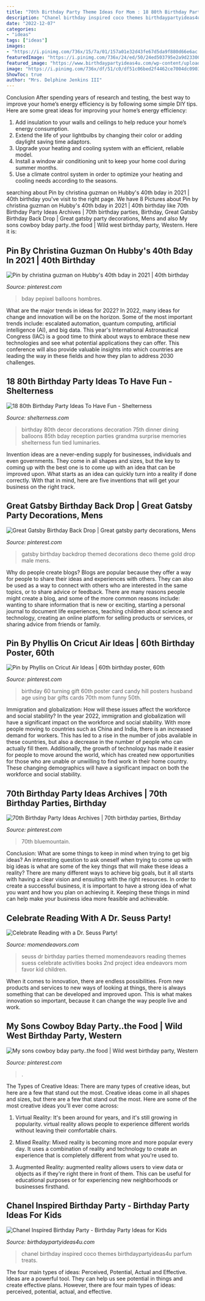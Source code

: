 ```yaml
---
title: "70th Birthday Party Theme Ideas For Mom : 18 80th Birthday Party Ideas To Have Fun"
description: "Chanel birthday inspired coco themes birthdaypartyideas4u parfum treats"
date: "2022-12-07"
categories:
- "ideas"
tags: ["ideas"]
images:
- "https://i.pinimg.com/736x/15/7a/01/157a01e32d43fe67d5da9f880d66e6ac.jpg"
featuredImage: "https://i.pinimg.com/736x/24/ed/50/24ed503795e2a9d233004ebef1aaa57f.jpg"
featured_image: "https://www.birthdaypartyideas4u.com/wp-content/uploads/2015/12/COCO-Chanel-inspired-birthday-party-parfum-treats-550x733.jpg"
image: "https://i.pinimg.com/736x/df/51/c0/df51c06bed2f4462ce7004dc09037a56--cricut-explore-project-ideas.jpg"
ShowToc: true
author: "Mrs. Delphine Jenkins III"
---
```



Conclusion
After spending years of research and testing, the best way to improve your home’s energy efficiency is by following some simple DIY tips. Here are some great ideas for improving your home’s energy efficiency: 
1. Add insulation to your walls and ceilings to help reduce your home’s energy consumption. 
2. Extend the life of your lightbulbs by changing their color or adding daylight saving time adaptors. 
3. Upgrade your heating and cooling system with an efficient, reliable model. 
4. Install a window air conditioning unit to keep your home cool during summer months. 
5. Use a climate control system in order to optimize your heating and cooling needs according to the seasons.

	

		
searching about Pin by christina guzman on Hubby&#039;s 40th bday in 2021 | 40th birthday you've visit to the right page. We have 8 Pictures about Pin by christina guzman on Hubby&#039;s 40th bday in 2021 | 40th birthday like 70th Birthday Party Ideas Archives | 70th birthday parties, Birthday, Great Gatsby Birthday Back Drop | Great gatsby party decorations, Mens and also My sons cowboy bday party..the food | Wild west birthday party, Western. Here it is:
		
    
## Pin By Christina Guzman On Hubby&#039;s 40th Bday In 2021 | 40th Birthday

<img loading=lazy src="https://i.pinimg.com/736x/18/ac/d0/18acd0b933e9193c7561eba75d42d4b8.jpg" onerror="this.onerror=null;this.src='https://tse2.mm.bing.net/th?id=OIP.r3-W0Ze1dbaG2i99CUSRIgHaHS&amp;pid=15.1';" alt="Pin by christina guzman on Hubby&#039;s 40th bday in 2021 | 40th birthday">

_Source: pinterest.com_

>bday pepixel balloons hombres. 

	

What are the major trends in ideas for 2022?
In 2022, many ideas for change and innovation will be on the horizon. Some of the most important trends include: escalated automation, quantum computing, artificial intelligence (AI), and big data. 
This year's International Astronautical Congress (IAC) is a good time to think about ways to embrace these new technologies and see what potential applications they can offer. This conference will also provide valuable insights into which countries are leading the way in these fields and how they plan to address 2030 challenges.

    
## 18 80th Birthday Party Ideas To Have Fun - Shelterness

<img loading=lazy src="https://i.shelterness.com/2017/02/07-all-blue-party-reception-decor-for-an-80th-birthday-party.jpg" onerror="this.onerror=null;this.src='https://tse3.mm.bing.net/th?id=OIP.1h5QmiweMjQ6LgKqsIyFwwHaJ4&amp;pid=15.1';" alt="18 80th Birthday Party Ideas To Have Fun - Shelterness">

_Source: shelterness.com_

>birthday 80th decor decorations decoration 75th dinner dining balloons 85th bday reception parties grandma surprise memories shelterness fun tied luminaries. 

	

Invention ideas are a never-ending supply for businesses, individuals and even governments. They come in all shapes and sizes, but the key to coming up with the best one is to come up with an idea that can be improved upon. What starts as an idea can quickly turn into a reality if done correctly. With that in mind, here are five inventions that will get your business on the right track.

    
## Great Gatsby Birthday Back Drop | Great Gatsby Party Decorations, Mens

<img loading=lazy src="https://i.pinimg.com/736x/15/7a/01/157a01e32d43fe67d5da9f880d66e6ac.jpg" onerror="this.onerror=null;this.src='https://tse4.mm.bing.net/th?id=OIP.SuIYK0AJ17SWtUoDSroRigHaFj&amp;pid=15.1';" alt="Great Gatsby Birthday Back Drop | Great gatsby party decorations, Mens">

_Source: pinterest.com_

>gatsby birthday backdrop themed decorations deco theme gold drop male mens. 

	

Why do people create blogs?
Blogs are popular because they offer a way for people to share their ideas and experiences with others. They can also be used as a way to connect with others who are interested in the same topics, or to share advice or feedback. There are many reasons people might create a blog, and some of the more common reasons include: wanting to share information that is new or exciting, starting a personal journal to document life experiences, teaching children about science and technology, creating an online platform for selling products or services, or sharing advice from friends or family.

    
## Pin By Phyllis On Cricut Air Ideas | 60th Birthday Poster, 60th

<img loading=lazy src="https://i.pinimg.com/736x/df/51/c0/df51c06bed2f4462ce7004dc09037a56--cricut-explore-project-ideas.jpg" onerror="this.onerror=null;this.src='https://tse1.mm.bing.net/th?id=OIP.NuIbDpdFoTnhWHh2kU26MAHaJ4&amp;pid=15.1';" alt="Pin by Phyllis on Cricut Air Ideas | 60th birthday poster, 60th">

_Source: pinterest.com_

>birthday 60 turning gift 60th poster card candy hill posters husband age using bar gifts cards 70th mom funny 50th. 

	

Immigration and globalization: How will these issues affect the workforce and social stability?
In the year 2022, immigration and globalization will have a significant impact on the workforce and social stability. With more people moving to countries such as China and India, there is an increased demand for workers. This has led to a rise in the number of jobs available in these countries, but also a decrease in the number of people who can actually fill them. Additionally, the growth of technology has made it easier for people to move around the world, which has created new opportunities for those who are unable or unwilling to find work in their home country. These changing demographics will have a significant impact on both the workforce and social stability.

    
## 70th Birthday Party Ideas Archives | 70th Birthday Parties, Birthday

<img loading=lazy src="https://i.pinimg.com/736x/24/ed/50/24ed503795e2a9d233004ebef1aaa57f.jpg" onerror="this.onerror=null;this.src='https://tse4.mm.bing.net/th?id=OIP.4y_wGBvYz0zgHU1__IjUMwHaHJ&amp;pid=15.1';" alt="70th Birthday Party Ideas Archives | 70th birthday parties, Birthday">

_Source: pinterest.com_

>70th bluemountain. 

	

Conclusion: What are some things to keep in mind when trying to get big ideas?
An interesting question to ask oneself when trying to come up with big ideas is what are some of the key things that will make these ideas a reality? There are many different ways to achieve big goals, but it all starts with having a clear vision and ensuiting with the right resources. In order to create a successful business, it is important to have a strong idea of what you want and how you plan on achieving it. Keeping these things in mind can help make your business idea more feasible and achievable.

    
## Celebrate Reading With A Dr. Seuss Party!

<img loading=lazy src="http://www.momendeavors.com/wp-content/uploads/2014/03/Dr.-Seuss-Party-Ideas-626x1024.jpg" onerror="this.onerror=null;this.src='https://tse1.mm.bing.net/th?id=OIP.ANzWHvNho0_P5svrwIgX_gHaMH&amp;pid=15.1';" alt="Celebrate Reading with a Dr. Seuss Party!">

_Source: momendeavors.com_

>seuss dr birthday parties themed momendeavors reading themes suess celebrate activities books 2nd project idea endeavors mom favor kid children. 

	

When it comes to innovation, there are endless possibilities. From new products and services to new ways of looking at things, there is always something that can be developed and improved upon. This is what makes innovation so important, because it can change the way people live and work.

    
## My Sons Cowboy Bday Party..the Food | Wild West Birthday Party, Western

<img loading=lazy src="https://i.pinimg.com/736x/51/18/37/51183708ce83b681ebdf8726f6bfa53b.jpg" onerror="this.onerror=null;this.src='https://tse4.mm.bing.net/th?id=OIP.e24wsUBb03-PsPR_Q2L_zwHaPj&amp;pid=15.1';" alt="My sons cowboy bday party..the food | Wild west birthday party, Western">

_Source: pinterest.com_

>. 

	

The Types of Creative Ideas: There are many types of creative ideas, but here are a few that stand out the most.
Creative ideas come in all shapes and sizes, but there are a few that stand out the most. Here are some of the most creative ideas you'll ever come across:
1. Virtual Reality: It's been around for years, and it's still growing in popularity. virtual reality allows people to experience different worlds without leaving their comfortable chairs.

2. Mixed Reality: Mixed reality is becoming more and more popular every day. It uses a combination of reality and technology to create an experience that is completely different from what you're used to.

3. Augmented Reality: augmented reality allows users to view data or objects as if they're right there in front of them. This can be useful for educational purposes or for experiencing new neighborhoods or businesses firsthand.


    
## Chanel Inspired Birthday Party - Birthday Party Ideas For Kids

<img loading=lazy src="https://www.birthdaypartyideas4u.com/wp-content/uploads/2015/12/COCO-Chanel-inspired-birthday-party-parfum-treats-550x733.jpg" onerror="this.onerror=null;this.src='https://tse3.mm.bing.net/th?id=OIP.CMYJuYMg_mH1TScYt118MwHaJ3&amp;pid=15.1';" alt="Chanel Inspired Birthday Party - Birthday Party Ideas for Kids">

_Source: birthdaypartyideas4u.com_

>chanel birthday inspired coco themes birthdaypartyideas4u parfum treats. 

	

The four main types of ideas: Perceived, Potential, Actual and Effective.
Ideas are a powerful tool. They can help us see potential in things and create effective plans. However, there are four main types of ideas: perceived, potential, actual, and effective.

